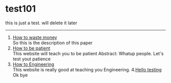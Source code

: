 # test101
this is just a test. will delete it later

---
1. [How to waste money](http://www.iub.edu.bd/) <br>
So this is the description of this paper
2. [How to be patient](http://www.irasv1.iub.edu.bd/#/) <br>
This website will teach you to be patient
Abstract: Whatup people. Let's test yout patience
3. [How to Engineering](https://www.youtube.com/) <br>
This website is really good at teaching you Engineering.
4.[Hello testing](https://oizom.com/product/polludrone-air-pollution-monitoring/?fbclid=IwAR2Qs7gw4D7jKl15CjNy8vwpgfZER-Tk9QSGDubfUyPAJ9F1RyxejRDQOU0)
Ok bye

